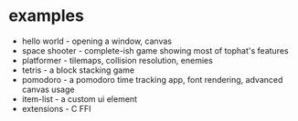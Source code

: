 # examples

- hello world - opening a window, canvas
- space shooter - complete-ish game showing most of tophat's features
- platformer - tilemaps, collision resolution, enemies
- tetris - a block stacking game
- pomodoro - a pomodoro time tracking app, font rendering, advanced canvas usage
- item-list - a custom ui element
- extensions - C FFI
